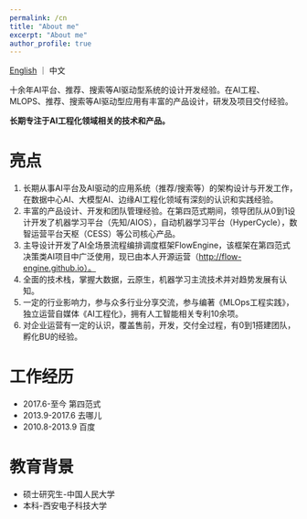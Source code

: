 ```yaml
---
permalink: /cn
title: "About me"
excerpt: "About me"
author_profile: true
---
```

[English](/) ｜ 中文

十余年AI平台、推荐、搜索等AI驱动型系统的设计开发经验。在AI工程、MLOPS、推荐、搜索等AI驱动型应用有丰富的产品设计，研发及项目交付经验。

**长期专注于AI工程化领域相关的技术和产品。**

亮点
======

1.	长期从事AI平台及AI驱动的应用系统（推荐/搜索等）的架构设计与开发工作，在数据中心AI、大模型AI、边缘AI工程化领域有深刻的认识和实践经验。
2.	丰富的产品设计、开发和团队管理经验。在第四范式期间，领导团队从0到1设计开发了机器学习平台（先知/AIOS），自动机器学习平台（HyperCycle），数智运营平台天枢（CESS）等公司核心产品。
3.	主导设计开发了AI全场景流程编排调度框架FlowEngine，该框架在第四范式决策类AI项目中广泛使用，现已由本人开源运营（http://flow-engine.github.io）。
4.	全面的技术栈，掌握大数据，云原生，机器学习主流技术并对趋势发展有认知。
5.	一定的行业影响力，参与众多行业分享交流，参与编著《MLOps工程实践》，独立运营自媒体《AI工程化》，拥有人工智能相关专利10余项。
6.	对企业运营有一定的认识，覆盖售前，开发，交付全过程，有0到1搭建团队，孵化BU的经验。

工作经历
======
* 2017.6-至今 第四范式
* 2013.9-2017.6 去哪儿
* 2010.8-2013.9 百度

教育背景
======
* 硕士研究生-中国人民大学
* 本科-西安电子科技大学


